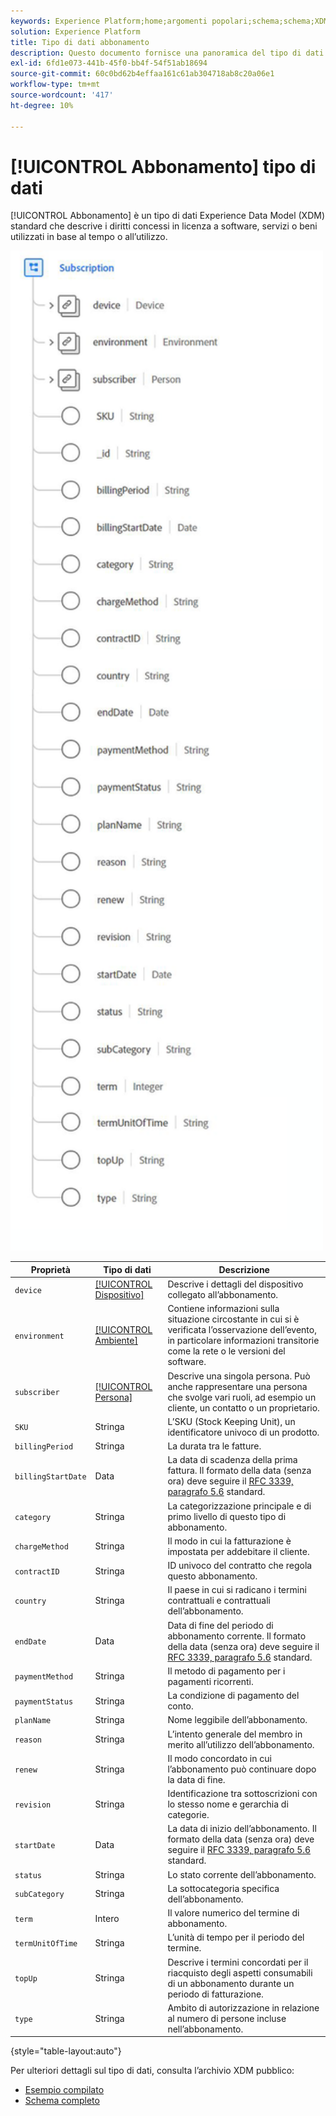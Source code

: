 ```yaml
---
keywords: Experience Platform;home;argomenti popolari;schema;schema;XDM;campi;schemi;schemi;sottoscrizione;tipo di dati;tipo di dati;tipo di dati;
solution: Experience Platform
title: Tipo di dati abbonamento
description: Questo documento fornisce una panoramica del tipo di dati XDM (Subscription Experience Data Model).
exl-id: 6fd1e073-441b-45f0-bb4f-54f51ab18694
source-git-commit: 60c0bd62b4effaa161c61ab304718ab8c20a06e1
workflow-type: tm+mt
source-wordcount: '417'
ht-degree: 10%

---
```


# [!UICONTROL Abbonamento] tipo di dati

[!UICONTROL Abbonamento] è un tipo di dati Experience Data Model (XDM) standard che descrive i diritti concessi in licenza a software, servizi o beni utilizzati in base al tempo o all’utilizzo.

<img src="../images/data-types/subscription-data-type.png" width="500" /><br />

| Proprietà | Tipo di dati | Descrizione |
| --- | --- | --- |
| `device` | [[!UICONTROL Dispositivo]](./device.md) | Descrive i dettagli del dispositivo collegato all’abbonamento. |
| `environment` | [[!UICONTROL Ambiente]](./environment.md) | Contiene informazioni sulla situazione circostante in cui si è verificata l’osservazione dell’evento, in particolare informazioni transitorie come la rete o le versioni del software. |
| `subscriber` | [[!UICONTROL Persona]](./person.md) | Descrive una singola persona. Può anche rappresentare una persona che svolge vari ruoli, ad esempio un cliente, un contatto o un proprietario. |
| `SKU` | Stringa | L’SKU (Stock Keeping Unit), un identificatore univoco di un prodotto. |
| `billingPeriod` | Stringa | La durata tra le fatture. |
| `billingStartDate` | Data | La data di scadenza della prima fattura. Il formato della data (senza ora) deve seguire il [RFC 3339, paragrafo 5.6](https://tools.ietf.org/html/rfc3339#section-5.6) standard. |
| `category` | Stringa | La categorizzazione principale e di primo livello di questo tipo di abbonamento. |
| `chargeMethod` | Stringa | Il modo in cui la fatturazione è impostata per addebitare il cliente. |
| `contractID` | Stringa | ID univoco del contratto che regola questo abbonamento. |
| `country` | Stringa | Il paese in cui si radicano i termini contrattuali e contrattuali dell’abbonamento. |
| `endDate` | Data | Data di fine del periodo di abbonamento corrente. Il formato della data (senza ora) deve seguire il [RFC 3339, paragrafo 5.6](https://tools.ietf.org/html/rfc3339#section-5.6) standard. |
| `paymentMethod` | Stringa | Il metodo di pagamento per i pagamenti ricorrenti. |
| `paymentStatus` | Stringa | La condizione di pagamento del conto. |
| `planName` | Stringa | Nome leggibile dell’abbonamento. |
| `reason` | Stringa | L’intento generale del membro in merito all’utilizzo dell’abbonamento. |
| `renew` | Stringa | Il modo concordato in cui l’abbonamento può continuare dopo la data di fine. |
| `revision` | Stringa | Identificazione tra sottoscrizioni con lo stesso nome e gerarchia di categorie. |
| `startDate` | Data | La data di inizio dell’abbonamento. Il formato della data (senza ora) deve seguire il [RFC 3339, paragrafo 5.6](https://tools.ietf.org/html/rfc3339#section-5.6) standard. |
| `status` | Stringa | Lo stato corrente dell’abbonamento. |
| `subCategory` | Stringa | La sottocategoria specifica dell’abbonamento. |
| `term` | Intero | Il valore numerico del termine di abbonamento. |
| `termUnitOfTime` | Stringa | L’unità di tempo per il periodo del termine. |
| `topUp` | Stringa | Descrive i termini concordati per il riacquisto degli aspetti consumabili di un abbonamento durante un periodo di fatturazione. |
| `type` | Stringa | Ambito di autorizzazione in relazione al numero di persone incluse nell’abbonamento. |

{style="table-layout:auto"}

Per ulteriori dettagli sul tipo di dati, consulta l’archivio XDM pubblico:

* [Esempio compilato](https://github.com/adobe/xdm/blob/master/components/datatypes/industry-verticals/subscription.example.1.json)
* [Schema completo](https://github.com/adobe/xdm/blob/master/components/datatypes/industry-verticals/subscription.schema.json)
